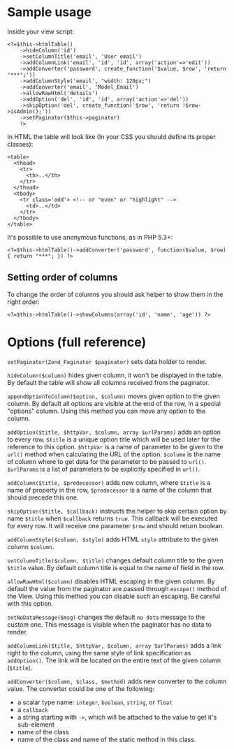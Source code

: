 # Sample usage #

Inside your view script:

```
<?=$this->htmlTable()
    ->hideColumn('id')
    ->setColumnTitle('email', 'User email')
    ->addColumnLink('email', 'id', 'id', array('action'=>'edit'))
    ->addConverter('password', create_function('$value, $row', 'return "***";'))
    ->addColumnStyle('email', "width: 120px;")
    ->addConverter('email', 'Model_Email')
    ->allowRawHtml('details')
    ->addOption('del', 'id', 'id', array('action'=>'del'))
    ->skipOption('del', create_function('$row', 'return !$row->isAdmin();'))
    ->setPaginator($this->paginator)
    ?>
```

In HTML the table will look like (In your CSS you should define its proper classes):

```
<table>
  <thead>
    <tr>
      <th>..</th>
    </tr>
  </thead>
  <tbody>
    <tr class='odd'> <!-- or "even" or "highlight" -->
      <td>..</td>
    </tr>
  </tbody>
</table>
```

It's possible to use anonymous functions, as in PHP 5.3+:

```
<?=$this->htmlTable()->addConverter('password', function($value, $row) { return "***"; }) ?>
```

## Setting order of columns ##

To change the order of columns you should ask helper to show them in the right order:

```
<?=$this->htmlTable()->showColumns(array('id', 'name', 'age')) ?>
```



# Options (full reference) #

`setPaginator(Zend_Paginator $paginator)` sets data holder to render.

`hideColumn($column)` hides given column, it won't be displayed in the table. By default the table will show all columns received from the paginator.

`appendOptionToColumn($option, $column)` moves given option to the given column. By default all options are visible at the end of the row, in a special "options" column. Using this method you can move any option to the column.

`addOption($title, $httpVar, $column, array $urlParams)` adds an option to every row. `$title` is a unique option title which will be used later for the reference to this option. `$httpVar` is a name of parameter to be given to the `url()` method when calculating the URL of the option. `$column` is the name of column where to get data for the parameter to be passed to `url()`. `$urlParams` is a list of parameters to be explicitly specified in `url()`.

`addColumn($title, $predecessor)` adds new column, where `$title` is a name of property in the row, `$predecessor` is a name of the column that should precede this one.

`skipOption($title, $callback)` instructs the helper to skip certain option by name `$title` when `$callback` returns `true`. This callback will be executed for every row. It will receive one parameter `$row` and should return boolean.

`addColumnStyle($column, $style)` adds HTML `style` attribute to the given column `$column`.

`setColumnTitle($column, $title)` changes default column title to the given `$title` value. By default column title is equal to the name of field in the row.

`allowRawHtml($column)` disables HTML escaping in the given column. By default the value from the paginator are passed through `escape()` method of the View. Using this method you can disable such an escaping. Be careful with this option.

`setNoDataMessage($msg)` changes the default `no data` message to the custom one. This message is visible when the paginator has no data to render.

`addColumnLink($title, $httpVar, $column, array $urlParams)` adds a link right to the column, using the same style of link specification as `addOption()`. The link will be located on the entire text of the given column (`$title`).

`addConverter($column, $class, $method)` adds new converter to the column value. The converter could be one of the following:

  * a scalar type name: `integer`, `boolean`, `string`, or `float`
  * a `callback`
  * a string starting with `->`, which will be attached to the value to get it's sub-element
  * name of the class
  * name of the class and name of the static method in this class.